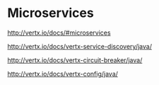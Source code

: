 # Microservices

http://vertx.io/docs/#microservices

http://vertx.io/docs/vertx-service-discovery/java/

http://vertx.io/docs/vertx-circuit-breaker/java/

http://vertx.io/docs/vertx-config/java/
